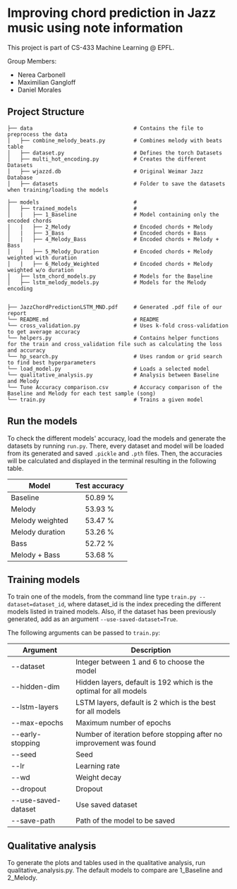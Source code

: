 # Improving chord prediction in Jazz music using note information

This project is part of CS-433 Machine Learning @ EPFL.

Group Members:
- Nerea Carbonell
- Maximilian Gangloff
- Daniel Morales

## Project Structure


    ├── data                                # Contains the file to preprocess the data
    │   ├── combine_melody_beats.py         # Combines melody with beats table
    │   ├── dataset.py                      # Defines the torch Datasets
    │   ├── multi_hot_encoding.py           # Creates the different Datasets
    │   ├── wjazzd.db                       # Original Weimar Jazz Database
    │   ├── datasets						# Folder to save the datasets when training/loading the models    

    ├── models                              # 
    │   ├── trained_models                  # 
    │   |   ├── 1_Baseline                  # Model containing only the encoded chords
    │   |   ├── 2_Melody                    # Encoded chords + Melody
    │   |   ├── 3_Bass                      # Encoded chords + Bass
    │   |   ├── 4_Melody_Bass               # Encoded chords + Melody + Bass
    │   |   ├── 5_Melody_Duration           # Encoded chords + Melody weighted with duration
    │   |   ├── 6_Melody_Weighted           # Encoded chords + Melody weighted w/o duration
    │   ├── lstm_chord_models.py            # Models for the Baseline
    │   ├── lstm_melody_models.py           # Models for the Melody encoding

    
    ├── JazzChordPredictionLSTM_MND.pdf     # Generated .pdf file of our report
    └── README.md                           # README
    └── cross_validation.py                 # Uses k-fold cross-validation to get average accuracy
    └── helpers.py                          # Contains helper functions for the train and cross_validation file such as calculating the loss and accuracy
    └── hp_search.py                        # Uses random or grid search to find best hyperparameters
    └── load_model.py                       # Loads a selected model
    └── qualitative_analysis.py             # Analysis between Baseline and Melody
    └── Tune Accuracy comparison.csv        # Accuracy comparison of the Baseline and Melody for each test sample (song)
    └── train.py                            # Trains a given model
	
## Run the models

To check the different models' accuracy, load the models and generate the datasets by running ```run.py```. There, every dataset and model will be loaded from its generated and saved ```.pickle``` and ```.pth``` files. Then, the accuracies will be calculated and displayed in the terminal resulting in the following table.

| Model           | Test accuracy |
|-----------------|:-------------:|
| Baseline        | 50.89 %       |
| Melody          | 53.93 %       |
| Melody weighted | 53.47 %       |
| Melody duration | 53.26 %       |
| Bass            | 52.72 %       |
| Melody + Bass   | 53.68 %       |


## Training models

To train one of the models, from the command line type ```train.py --dataset=dataset_id```, where dataset_id is the index preceding the different models listed in trained models. Also, if the dataset has been previously generated, add as an argument ```--use-saved-dataset=True```.

The following arguments can be passed to ```train.py```:

| Argument        | Description   |
|-----------------|-------------|
| --dataset       | Integer between 1 and 6 to choose the model   |
| --hidden-dim   | Hidden layers, default is 192 which is the optimal for all models       |
| --lstm-layers | LSTM layers, default is 2 which is the best for all models      |
| --max-epochs | Maximum number of epochs      |
| --early-stopping            | Number of iteration before stopping after no improvement was found      |
| --seed   | Seed       |
| --lr   | Learning rate       |
| --wd   | Weight decay       |
| --dropout   | Dropout       |
| --use-saved-dataset   | Use saved dataset       |
| --save-path   | Path of the model to be saved       |


## Qualitative analysis

To generate the plots and tables used in the qualitative analysis, run qualitative_analysis.py. The default models to compare are 1_Baseline and 2_Melody. 
